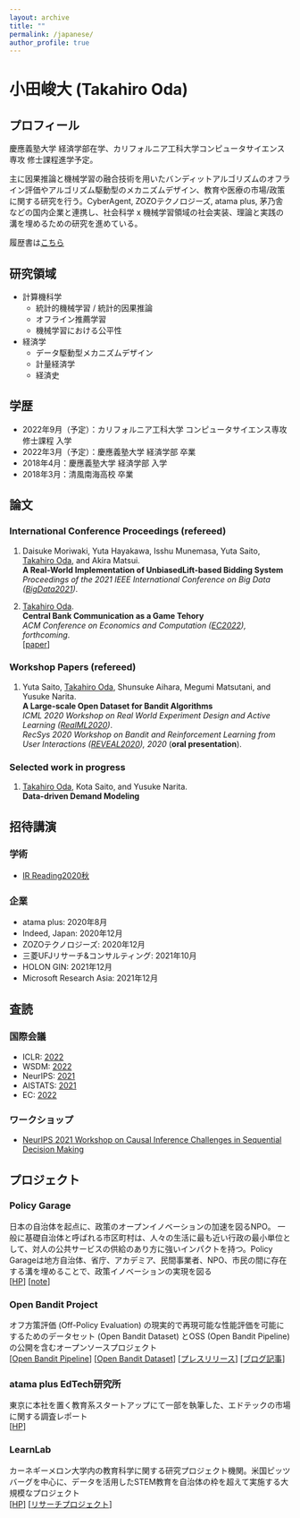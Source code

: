 ```yaml
---
layout: archive
title: ""
permalink: /japanese/
author_profile: true
---
```


# 小田峻大 (Takahiro Oda)

## プロフィール
慶應義塾大学 経済学部在学、カリフォルニア工科大学コンピュータサイエンス専攻 修士課程進学予定。

主に因果推論と機械学習の融合技術を用いたバンディットアルゴリズムのオフライン評価やアルゴリズム駆動型のメカニズムデザイン、教育や医療の市場/政策に関する研究を行う。CyberAgent, ZOZOテクノロジーズ, atama plus, 茅乃舎などの国内企業と連携し、社会科学 x 機械学習領域の社会実装、理論と実践の溝を埋めるための研究を進めている。

履歴書は[こちら](https://taka-oda.github.io/files/cv.pdf)

## 研究領域
- 計算機科学
  - 統計的機械学習 / 統計的因果推論
  - オフライン推薦学習
  - 機械学習における公平性
- 経済学
  - データ駆動型メカニズムデザイン
  - 計量経済学
  - 経済史

## 学歴
- 2022年9月（予定）：カリフォルニア工科大学 コンピュータサイエンス専攻 修士課程 入学
- 2022年3月（予定）：慶應義塾大学 経済学部 卒業
- 2018年4月：慶應義塾大学 経済学部 入学
- 2018年3月：清風南海高校 卒業


## 論文

### International Conference Proceedings (refereed)
1. Daisuke Moriwaki, Yuta Hayakawa, Isshu Munemasa, Yuta Saito, <u>Takahiro Oda</u>, and Akira Matsui. <br>
**A Real-World Implementation of UnbiasedLift-based Bidding System** <br>
_Proceedings of the 2021 IEEE International Conference on Big Data ([BigData2021](https://bigdataieee.org/BigData2021/))_. <br>

1. <u>Takahiro Oda</u>. <br>
**Central Bank Communication as a Game Tehory** <br>
_ACM Conference on Economics and Computation ([EC2022](https://ec22.sigecom.org/)), forthcoming_.<br>
[[paper](https://taka-oda.github.io//files/CBGame.pdf)]


### Workshop Papers (refereed)

1. Yuta Saito, <u>Takahiro Oda</u>, Shunsuke Aihara, Megumi Matsutani, and Yusuke Narita. <br>
**A Large-scale Open Dataset for Bandit Algorithms**  <br>
_ICML 2020 Workshop on Real World Experiment Design and Active Learning ([RealML2020](https://realworldml.github.io/))_. <br>
_RecSys 2020 Workshop on Bandit and Reinforcement Learning from User Interactions ([REVEAL2020](https://sites.google.com/view/reveal2020/home?authuser=0)), 2020_ (**oral presentation**).

### Selected work in progress

1. <u>Takahiro Oda</u>, Kota Saito, and Yusuke Narita. <br>
**Data-driven Demand Modeling** <br>


## 招待講演

### 学術

- [IR Reading2020秋](https://sigir.jp/post/2020-10-31-irreading_2020fall/)

### 企業

- atama plus: 2020年8月
- Indeed, Japan: 2020年12月
- ZOZOテクノロジーズ: 2020年12月
- 三菱UFJリサーチ&コンサルティング: 2021年10月
- HOLON GIN: 2021年12月
- Microsoft Research Asia: 2021年12月


## 査読

### 国際会議
- ICLR: [2022](https://iclr.cc/Conferences/2022)
- WSDM: [2022](https://www.wsdm-conference.org/2022/)
- NeurIPS: [2021](https://nips.cc/Conferences/2021)
- AISTATS: [2021](https://aistats.org/aistats2021/)
- EC: [2022](https://ec22.sigecom.org/)

### ワークショップ
- [NeurIPS 2021 Workshop on Causal Inference Challenges in Sequential Decision Making](https://sites.google.com/view/causal-sequential-decisions/home)


## プロジェクト

### Policy Garage

日本の自治体を起点に、政策のオープンイノベーションの加速を図るNPO。
一般に基礎自治体と呼ばれる市区町村は、人々の生活に最も近い行政の最小単位として、対人の公共サービスの供給のあり方に強いインパクトを持つ。Policy Garageは地方自治体、省庁、アカデミア、民間事業者、NPO、市民の間に存在する溝を埋めることで、政策イノベーションの実現を図る<br>
[[HP](https://policygarage.or.jp/)]
[[note](https://note.com/policygarage)]

### Open Bandit Project

オフ方策評価 (Off-Policy Evaluation) の現実的で再現可能な性能評価を可能にするためのデータセット (Open Bandit Dataset) とOSS (Open Bandit Pipeline) の公開を含むオープンソースプロジェクト<br>
[[Open Bandit Pipeline](https://github.com/st-tech/zr-obp)]
[[Open Bandit Dataset](https://research.zozo.com/data.html)]
[[プレスリリース](https://corp.zozo.com/news/20200818-11223/)]
[[ブログ記事](https://techblog.zozo.com/entry/openbanditproject)]

### atama plus EdTech研究所

東京に本社を置く教育系スタートアップにて一部を執筆した、エドテックの市場に関する調査レポート<br>
[[HP](https://edtech-research.com/)]

### LearnLab

カーネギーメロン大学内の教育科学に関する研究プロジェクト機関。米国ピッツバーグを中心に、データを活用したSTEM教育を自治体の枠を超えて実施する大規模なプロジェクト <br>
[[HP](https://learnlab.org/)]
[[リサーチプロジェクト](https://learnlab.org/university-industry-collaboration-to-accelerate-learning/)]


